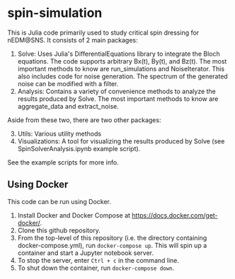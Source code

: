 # spin-simulation

This is Julia code primarily used to study critical spin dressing for nEDM@SNS. It consists of 2 main packages:

1. Solve: Uses Julia's DifferentialEquations library to integrate the Bloch equations. The code supports arbitrary Bx(t), By(t), and Bz(t).
    The most important methods to know are run_simulations and NoiseIterator.
    This also includes code for noise generation. The spectrum of the generated noise can be modified with a filter.
2. Analysis: Contains a variety of convenience methods to analyze the results produced by Solve.
    The most important methods to know are aggregate_data and extract_noise.
    
Aside from these two, there are two other packages:

3. Utils: Various utility methods
4. Visualizations: A tool for visualizing the results produced by Solve (see SpinSolverAnalysis.ipynb example script).

See the example scripts for more info.

## Using Docker
This code can be run using Docker.
1. Install Docker and Docker Compose at https://docs.docker.com/get-docker/.
2. Clone this github repository.
3. From the top-level of this repository (i.e. the directory containing docker-compose.yml), run `docker-compose up`. This will spin up a container and start a Jupyter notebook server.
4. To stop the server, enter `Ctrl + c` in the command line.
5. To shut down the container, run `docker-compose down`.
